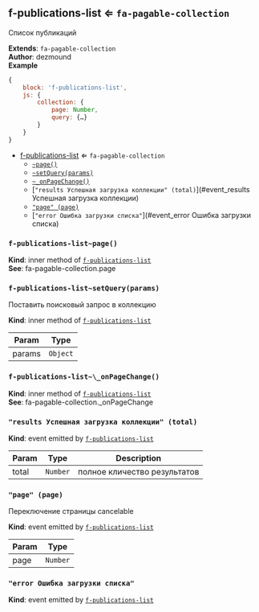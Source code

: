 <a name="module_f-publications-list"></a>

## f-publications-list ⇐ <code>fa-pagable-collection</code>
Список публикаций

**Extends**: <code>fa-pagable-collection</code>  
**Author**: dezmound  
**Example**  
```js
{
    block: 'f-publications-list',
    js: {
        collection: {
            page: Number,
            query: {…}
        }
    }
}
```

* [f-publications-list](#module_f-publications-list) ⇐ <code>fa-pagable-collection</code>
    * [`~page()`](#module_f-publications-list..page)
    * [`~setQuery(params)`](#module_f-publications-list..setQuery)
    * [`~_onPageChange()`](#module_f-publications-list.._onPageChange)
    * [`"results Успешная загрузка коллекции" (total)`](#event_results Успешная загрузка коллекции)
    * [`"page" (page)`](#event_page)
    * [`"error Ошибка загрузки списка"`](#event_error Ошибка загрузки списка)

<a name="module_f-publications-list..page"></a>

### `f-publications-list~page()`
**Kind**: inner method of [<code>f-publications-list</code>](#module_f-publications-list)  
**See**: fa-pagable-collection.page  
<a name="module_f-publications-list..setQuery"></a>

### `f-publications-list~setQuery(params)`
Поставить поисковый запрос в коллекцию

**Kind**: inner method of [<code>f-publications-list</code>](#module_f-publications-list)  

| Param | Type |
| --- | --- |
| params | <code>Object</code> | 

<a name="module_f-publications-list.._onPageChange"></a>

### `f-publications-list~\_onPageChange()`
**Kind**: inner method of [<code>f-publications-list</code>](#module_f-publications-list)  
**See**: fa-pagable-collection._onPageChange  
<a name="event_results Успешная загрузка коллекции"></a>

### `"results Успешная загрузка коллекции" (total)`
**Kind**: event emitted by [<code>f-publications-list</code>](#module_f-publications-list)  

| Param | Type | Description |
| --- | --- | --- |
| total | <code>Number</code> | полное кличество результатов |

<a name="event_page"></a>

### `"page" (page)`
Переключение страницы
cancelable

**Kind**: event emitted by [<code>f-publications-list</code>](#module_f-publications-list)  

| Param | Type |
| --- | --- |
| page | <code>Number</code> | 

<a name="event_error Ошибка загрузки списка"></a>

### `"error Ошибка загрузки списка"`
**Kind**: event emitted by [<code>f-publications-list</code>](#module_f-publications-list)  
